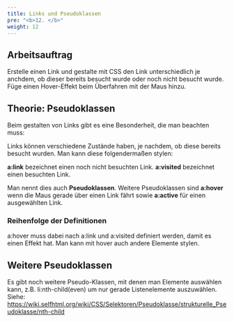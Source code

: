 ```yaml
---
title: Links und Pseudoklassen
pre: "<b>12. </b>"
weight: 12
---
```


## Arbeitsauftrag

Erstelle einen Link und gestalte mit CSS den Link unterschiedlich je anchdem, ob dieser bereits besucht wurde oder noch nicht besucht wurde. Füge einen Hover-Effekt beim Überfahren mit der Maus hinzu.

## Theorie: Pseudoklassen

Beim gestalten von Links gibt es eine Besonderheit, die man beachten muss:

Links können verschiedene Zustände haben, je nachdem, ob diese bereits besucht wurden. Man kann diese folgendermaßen stylen: 


**a:link** bezeichnet einen noch nicht besuchten Link.
**a:visited** bezeichnet einen besuchten Link.

Man nennt dies auch **Pseudoklassen**. Weitere Pseudoklassen sind **a:hover** wenn die Maus gerade über einen Link fährt sowie **a:active** für einen ausgewählten Link. 

### Reihenfolge der Definitionen

a:hover muss dabei nach a:link und a:visited definiert werden, damit es einen Effekt hat.
Man kann mit hover auch andere Elemente stylen.

## Weitere Pseudoklassen

Es gibt noch weitere Pseudo-Klassen, mit denen man Elemente auswählen kann, z.B.
li:nth-child(even) um nur gerade Listenelemente auszuwählen. Siehe: https://wiki.selfhtml.org/wiki/CSS/Selektoren/Pseudoklasse/strukturelle_Pseudoklasse/nth-child 